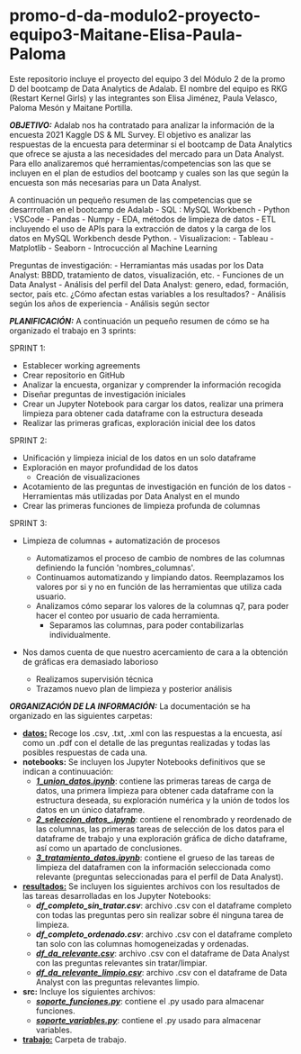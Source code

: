 # promo-d-da-modulo2-proyecto-equipo3-Maitane-Elisa-Paula-Paloma
Este repositorio incluye el proyecto del equipo 3 del Módulo 2 de la promo D del bootcamp de Data Analytics de Adalab. El nombre del equipo es RKG (Restart Kernel Girls) y las integrantes son Elisa Jiménez, Paula Velasco, Paloma Mesón y Maitane Portilla.

***OBJETIVO:***
Adalab nos ha contratado para analizar la información de la encuesta 2021 Kaggle DS & ML Survey. El objetivo es analizar las respuestas de la encuesta para determinar si el bootcamp de Data Analytics que ofrece se ajusta a las necesidades del mercado para un Data Analyst. Para ello analizaremos qué herramientas/competencias son las que se incluyen en el plan de estudios del bootcamp y cuales son las que según la encuesta son más necesarias para un Data Analyst.

A continuación un pequeño resumen de las competencias que se desarrrollan en el bootcamp de Adalab
    - SQL : MySQL Workbench
    - Python : VSCode
        - Pandas
        - Numpy
    - EDA, métodos de limpieza de datos
    - ETL incluyendo el uso de APIs para la extracción de datos y la carga de los datos en MySQL Workbench desde Python.
    - Visualizacion:
        - Tableau
        - Matplotlib
        - Seaborn
    - Introcucción al Machine Learning

Preguntas de investigación:
    - Herramiantas más usadas por los Data Analyst: BBDD, tratamiento de datos, visualización, etc.
    - Funciones de un Data Analyst
    - Análisis del perfil del Data Analyst: genero, edad, formación, sector, país etc. ¿Cómo afectan estas variables a los resultados?
    - Análisis según los años de experiencia
    - Análisis según sector

***PLANIFICACIÓN:***
A continuación un pequeño resumen de cómo se ha organizado el trabajo en 3 sprints:

SPRINT 1:
- Establecer working agreements
- Crear repositorio en GitHub
- Analizar la encuesta, organizar y comprender la información recogida
- Diseñar preguntas de investigación iniciales
- Crear un Jupyter Notebook para cargar los datos, realizar una primera limpieza para obtener cada dataframe con la estructura deseada
- Realizar las primeras graficas, exploración inicial dee los datos

SPRINT 2:
- Unificación y limpieza inicial de los datos en un solo dataframe
- Exploración en mayor profundidad de los datos
    - Creación de visualizaciones
- Acotamiento de las preguntas de investigación en función de los datos
    -Herramientas más utilizadas por Data Analyst en el mundo
- Crear las primeras funciones de limpieza profunda de columnas

SPRINT 3:
- Limpieza de columnas + automatización de procesos
    - Automatizamos el proceso de cambio de nombres de las columnas definiendo la función 'nombres_columnas'.
    - Continuamos automatizando y limpiando datos. Reemplazamos los valores por si y no en función de las herramientas que utiliza cada usuario.
    - Analizamos cómo separar los valores de la columnas q7, para poder hacer el conteo por usuario de cada herramienta.
        - Separamos las columnas, para poder contabilizarlas individualmente.

- Nos damos cuenta de que nuestro acercamiento de cara a la obtención de gráficas era demasiado laborioso
    - Realizamos supervisión técnica
    - Trazamos nuevo plan de limpieza y posterior análisis

***ORGANIZACIÓN DE LA INFORMACIÓN:***
La documentación se ha organizado en las siguientes carpetas:
- [**datos:**](https://github.com/Adalab/promo-d-da-modulo2-proyecto-equipo3-Maitane-Elisa-Paula-Paloma/tree/main/datos) Recoge los .csv, .txt, .xml con las respuestas a la encuesta, así como un .pdf con el detalle de las preguntas realizadas y todas las posibles respuestas de cada una.
- **notebooks:** Se incluyen los Jupyter Notebooks definitivos que se indican a continuuación:
    * [***1_union_datos.ipynb***](https://github.com/Adalab/promo-d-da-modulo2-proyecto-equipo3-Maitane-Elisa-Paula-Paloma/blob/main/notebooks/union_datos.ipynb): contiene las primeras tareas de carga de datos, una primera limpieza para obtener cada dataframe con la estructura deseada, su exploración numérica y la unión de todos los datos en un único dataframe.
    * [***2_seleccion_datos_.ipynb***](https://github.com/Adalab/promo-d-da-modulo2-proyecto-equipo3-Maitane-Elisa-Paula-Paloma/blob/main/notebooks/2_seleccion_datos.ipynb): contiene el renombrado y reordenado de las columnas, las primeras tareas de selección de los datos para el dataframe de trabajo y una exploración gráfica de dicho dataframe, así como un apartado de conclusiones.
    * [***3_tratamiento_datos.ipynb***](https://github.com/Adalab/promo-d-da-modulo2-proyecto-equipo3-Maitane-Elisa-Paula-Paloma/blob/main/notebooks/3_tratamiento_datos.ipynb): contiene el grueso de las tareas de limpieza del dataframen con la información seleccionada como relevante (preguntas seleccionadas para el perfil de Data Analyst).
- [**resultados:**](https://github.com/Adalab/promo-d-da-modulo2-proyecto-equipo3-Maitane-Elisa-Paula-Paloma/tree/main/resultados) Se incluyen los siguientes archivos con los resultados de las tareas desarrolladas en los Jupyter Notebooks:
    * ***df_completo_sin_tratar.csv***: archivo .csv con el dataframe completo con todas las preguntas pero sin realizar sobre él ninguna tarea de limpieza.
    * ***df_completo_ordenado.csv***: archivo .csv con el dataframe completo tan solo con las columnas homogeneizadas y ordenadas.
    * [***df_da_relevante.csv***](https://github.com/Adalab/promo-d-da-modulo2-proyecto-equipo3-Maitane-Elisa-Paula-Paloma/blob/main/resultados/df_da_relevante.csv): archivo .csv con el dataframe de Data Analyst con las preguntas relevantes sin tratar/limpiar.
    * [***df_da_relevante_limpio.csv***](https://github.com/Adalab/promo-d-da-modulo2-proyecto-equipo3-Maitane-Elisa-Paula-Paloma/blob/main/resultados/df_da_relevante_limpio.csv): archivo .csv con el dataframe de Data Analyst con las preguntas relevantes limpio.
- **src:** Incluye los siguientes archivos:
    * [***soporte_funciones.py***](https://github.com/Adalab/promo-d-da-modulo2-proyecto-equipo3-Maitane-Elisa-Paula-Paloma/blob/main/src/soporte_funciones.py): contiene el .py usado para almacenar funciones.
    * [***soporte_variables.py***](https://github.com/Adalab/promo-d-da-modulo2-proyecto-equipo3-Maitane-Elisa-Paula-Paloma/blob/main/src/soporte_variables.py): contiene el .py usado para almacenar variables.
- [**trabajo:**](https://github.com/Adalab/promo-d-da-modulo2-proyecto-equipo3-Maitane-Elisa-Paula-Paloma/tree/main/trabajo) Carpeta de trabajo.